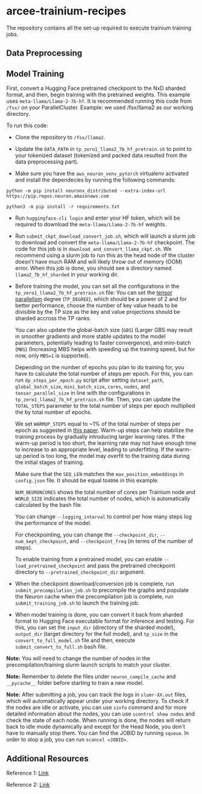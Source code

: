 # arcee-trainium-recipes
The repository contains all the set-up required to execute trainium training jobs. 

## Data Preprocessing

## Model Training

First, convert a Hugging Face pretrained checkpoint to the NxD sharded format, and then, begin training with the pretrained weights. This example uses `meta-llama/Llama-2-7b-hf`. It is recommended running this code from `/fsx/` on your ParallelCluster. Example: we used /fsx/llama2 as our working directory.

To run this code:

* Clone the repository to `/fsx/llama2`.

* Update the `DATA_PATH` in `tp_zero1_llama2_7b_hf_pretrain.sh` to point to your tokenized dataset (tokenized and packed data resulted from the data preprocessing part).

* Make sure you have the `aws_neuron_venv_pytorch` virtualenv activated and install the dependecies by running the following commands:

```
python -m pip install neuronx_distributed --extra-index-url https://pip.repos.neuron.amazonaws.com
```

```
python3 -m pip install -r requirements.txt
```

* Run `huggingface-cli login` and enter your HF token, which will be required to download the `meta-llama/Llama-2-7b-hf` weights.

* Run `submit_ckpt_download_convert_job.sh`, which will launch a slurm job to download and convert the `meta-llama/Llama-2-7b-hf` checkpoint. The code for this job is in `download_and_convert_llama_ckpt.sh`. We recommend using a slurm job to run this as the head node of the cluster doesn’t have much RAM and will likely throw out of memory (OOM) error. When this job is done, you should see a directory named `llama2_7b_hf_sharded` in your working dir.

* Before training the model, you can set all the configurations in the `tp_zero1_llama2_7b_hf_pretrain.sh` file:
    You can set the [tensor parallelism](https://awsdocs-neuron.readthedocs-hosted.com/en/latest/libraries/neuronx-distributed/tensor_parallelism_overview.html#tensor-parallelism-overview) degree (`TP_DEGREE`), which should be a power of 2 and for better performance, choose the number of key value heads to be divisible by the TP size as the key and value projections should be sharded accross the TP ranks. 

    You can also update the global-batch size (`GBS`) (Larger GBS may result in smoother gradients and more stable updates to the model parameters, potentially leading to faster convergence), and mini-batch (`MBS`) (Increasing MBS helps with speeding up the training speed, but for now, only `MBS=1` is supported). 
    
    Depending on the number of epochs you plan to do training for, you have to calculate the total number of steps per epoch. For this, you can run `dp_steps_per_epoch.py` script after setting `dataset_path`, `global_batch_size`, `mini_batch_size`, `cores`, `nodes`, and `tensor_parallel_size` in line with the configurations in `tp_zero1_llama2_7b_hf_pretrain.sh` file. Then, you can update the `TOTAL_STEPS` parameter to the total number of steps per epoch multiplied the by total number of epochs. 
    
    We set `WARMUP_STEPS` equal to ~1% of the total number of steps per epoch as suggested in [this paper](https://openreview.net/pdf?id=pg7PUJe0Tl). Warm-up steps can help stabilize the training process by gradually introducing larger learning rates. If the warm-up period is too short, the learning rate may not have enough time to increase to an appropriate level, leading to underfitting. If the warm-up period is too long, the model may overfit to the training data during the initial stages of training. 
    
    Make sure that the `SEQ_LEN` matches the `max_position_embeddings` in `config.json` file. It should be equal to`4096` in this example. 
    
    `NUM_NEURONCORES` shows the total number of cores per Trainium node and `WORLD_SIZE` indicates the total number of nodes, which is automatically calculated by the bash file. 
    
    You can change `--logging_interval` to control per how many steps log the performance of the model. 
    
    For checkpointing, you can change the `--checkpoint_dir`, `--num_kept_checkpoint`, and `--checkpoint_freq` (in terms of the number of steps). 
    
    To enable training from a pretrained model, you can enable `--load_pretrained_checkpoint` and pass the pretrained checkpoint directory to `--pretrained_checkpoint_dir` argument.

* When the checkpoint download/conversion job is complete, run `submit_precompilation_job.sh` to precompile the graphs and populate the Neuron cache
when the precompilation job is complete, run `submit_training_job.sh` to launch the training job.

* When model training is done, you can convert it back from sharded format to Hugging Face executable format for inference and testing. For this, you can set the `input_dir` (directory of the sharded model), `output_dir` (target directory for the full model), and `tp_size` in the `convert_to_full_model.sh` file and then, execute `submit_convert_to_full.sh` bash file.


**Note:** You will need to change the number of nodes in the precompilation/training slurm launch scripts to match your cluster.

**Note:** Remember to delete the files under `neuron_compile_cache` and `__pycache__` folder before starting to train a new model.

**Note:** After submitting a job, you can track the logs in `slumr-XX.out` files, which will automatically appear under your working directory. To check if the nodes are idle or activate, you can use `sinfo` command and for more detailed information about the nodes, you can use `scontrol show nodes` and check the state of each node. When running is done, the nodes will return back to idle mode dynamically and except for the Head Node, you don't have to manually stop them. You can find the JOBID by running `squeue`. In order to stop a job, you can run `scancel <JOBID>`.


## Additional Resources
Reference 1: [Link](https://awsdocs-neuron.readthedocs-hosted.com/en/latest/libraries/neuronx-distributed/tutorials/training_llama2_7b.html) 

Reference 2: [Link](https://docs.google.com/document/d/1531RU5a9UnE3JNPC7R7iETLe5rdgBfdrIwrJoIQ0tWg/edit?usp=sharing)

